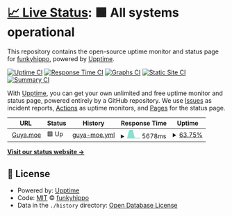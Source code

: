 # [📈 Live Status](https://status.guya.moe): <!--live status--> **🟩 All systems operational**

This repository contains the open-source uptime monitor and status page for [funkyhippo](https://status.guya.moe), powered by [Upptime](https://github.com/upptime/upptime).

[![Uptime CI](https://github.com/funkyhippo/guya-status-page/workflows/Uptime%20CI/badge.svg)](https://github.com/funkyhippo/guya-status-page/actions?query=workflow%3A%22Uptime+CI%22)
[![Response Time CI](https://github.com/funkyhippo/guya-status-page/workflows/Response%20Time%20CI/badge.svg)](https://github.com/funkyhippo/guya-status-page/actions?query=workflow%3A%22Response+Time+CI%22)
[![Graphs CI](https://github.com/funkyhippo/guya-status-page/workflows/Graphs%20CI/badge.svg)](https://github.com/funkyhippo/guya-status-page/actions?query=workflow%3A%22Graphs+CI%22)
[![Static Site CI](https://github.com/funkyhippo/guya-status-page/workflows/Static%20Site%20CI/badge.svg)](https://github.com/funkyhippo/guya-status-page/actions?query=workflow%3A%22Static+Site+CI%22)
[![Summary CI](https://github.com/funkyhippo/guya-status-page/workflows/Summary%20CI/badge.svg)](https://github.com/funkyhippo/guya-status-page/actions?query=workflow%3A%22Summary+CI%22)

With [Upptime](https://upptime.js.org), you can get your own unlimited and free uptime monitor and status page, powered entirely by a GitHub repository. We use [Issues](https://github.com/funkyhippo/guya-status-page/issues) as incident reports, [Actions](https://github.com/funkyhippo/guya-status-page/actions) as uptime monitors, and [Pages](https://status.guya.moe) for the status page.

<!--start: status pages-->
<!-- This summary is generated by Upptime (https://github.com/upptime/upptime) -->
<!-- Do not edit this manually, your changes will be overwritten -->
<!-- prettier-ignore -->
| URL | Status | History | Response Time | Uptime |
| --- | ------ | ------- | ------------- | ------ |
| <img alt="" src="https://raw.githubusercontent.com/appu1232/guyamoe/develop/static_global/logo.png" height="13"> [Guya.moe](https://baka.guya.moe/) | 🟩 Up | [guya-moe.yml](https://github.com/funkyhippo/guya-status-page/commits/HEAD/history/guya-moe.yml) | <details><summary><img alt="Response time graph" src="./graphs/guya-moe/response-time-week.png" height="20"> 5678ms</summary><br><a href="https://status.guya.moe/history/guya-moe"><img alt="Response time 5678" src="https://img.shields.io/endpoint?url=https%3A%2F%2Fraw.githubusercontent.com%2Ffunkyhippo%2Fguya-status-page%2FHEAD%2Fapi%2Fguya-moe%2Fresponse-time.json"></a><br><a href="https://status.guya.moe/history/guya-moe"><img alt="24-hour response time 5678" src="https://img.shields.io/endpoint?url=https%3A%2F%2Fraw.githubusercontent.com%2Ffunkyhippo%2Fguya-status-page%2FHEAD%2Fapi%2Fguya-moe%2Fresponse-time-day.json"></a><br><a href="https://status.guya.moe/history/guya-moe"><img alt="7-day response time 5678" src="https://img.shields.io/endpoint?url=https%3A%2F%2Fraw.githubusercontent.com%2Ffunkyhippo%2Fguya-status-page%2FHEAD%2Fapi%2Fguya-moe%2Fresponse-time-week.json"></a><br><a href="https://status.guya.moe/history/guya-moe"><img alt="30-day response time 5678" src="https://img.shields.io/endpoint?url=https%3A%2F%2Fraw.githubusercontent.com%2Ffunkyhippo%2Fguya-status-page%2FHEAD%2Fapi%2Fguya-moe%2Fresponse-time-month.json"></a><br><a href="https://status.guya.moe/history/guya-moe"><img alt="1-year response time 5678" src="https://img.shields.io/endpoint?url=https%3A%2F%2Fraw.githubusercontent.com%2Ffunkyhippo%2Fguya-status-page%2FHEAD%2Fapi%2Fguya-moe%2Fresponse-time-year.json"></a></details> | <details><summary><a href="https://status.guya.moe/history/guya-moe">63.75%</a></summary><a href="https://status.guya.moe/history/guya-moe"><img alt="All-time uptime 63.75%" src="https://img.shields.io/endpoint?url=https%3A%2F%2Fraw.githubusercontent.com%2Ffunkyhippo%2Fguya-status-page%2FHEAD%2Fapi%2Fguya-moe%2Fuptime.json"></a><br><a href="https://status.guya.moe/history/guya-moe"><img alt="24-hour uptime 63.75%" src="https://img.shields.io/endpoint?url=https%3A%2F%2Fraw.githubusercontent.com%2Ffunkyhippo%2Fguya-status-page%2FHEAD%2Fapi%2Fguya-moe%2Fuptime-day.json"></a><br><a href="https://status.guya.moe/history/guya-moe"><img alt="7-day uptime 63.75%" src="https://img.shields.io/endpoint?url=https%3A%2F%2Fraw.githubusercontent.com%2Ffunkyhippo%2Fguya-status-page%2FHEAD%2Fapi%2Fguya-moe%2Fuptime-week.json"></a><br><a href="https://status.guya.moe/history/guya-moe"><img alt="30-day uptime 63.75%" src="https://img.shields.io/endpoint?url=https%3A%2F%2Fraw.githubusercontent.com%2Ffunkyhippo%2Fguya-status-page%2FHEAD%2Fapi%2Fguya-moe%2Fuptime-month.json"></a><br><a href="https://status.guya.moe/history/guya-moe"><img alt="1-year uptime 63.75%" src="https://img.shields.io/endpoint?url=https%3A%2F%2Fraw.githubusercontent.com%2Ffunkyhippo%2Fguya-status-page%2FHEAD%2Fapi%2Fguya-moe%2Fuptime-year.json"></a></details>

<!--end: status pages-->

[**Visit our status website →**](https://status.guya.moe)

## 📄 License

- Powered by: [Upptime](https://github.com/upptime/upptime)
- Code: [MIT](./LICENSE) © [funkyhippo](https://status.guya.moe)
- Data in the `./history` directory: [Open Database License](https://opendatacommons.org/licenses/odbl/1-0/)
